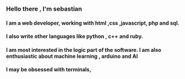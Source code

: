 ### Hello there , I'm sebastian
 #### I am a web developer, working with html ,css ,javascript, php and sql.
 #### I also write other languages like python , c++ and ruby. 
 #### I am most interested in the logic part of the software. I am also enthusiastic about machine learning , arduino and AI
 #### I may be obsessed with terminals, 
